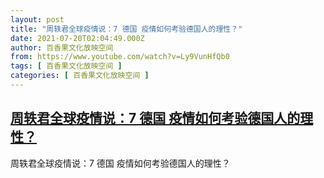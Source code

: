 ```yaml
---
layout: post
title: "周轶君全球疫情说：7 德国 疫情如何考验德国人的理性？"
date: 2021-07-20T02:04:49.000Z
author: 百香果文化放映空间
from: https://www.youtube.com/watch?v=Ly9VunHfQb0
tags: [ 百香果文化放映空间 ]
categories: [ 百香果文化放映空间 ]
---
```

<!--1626746689000-->
[周轶君全球疫情说：7 德国 疫情如何考验德国人的理性？](https://www.youtube.com/watch?v=Ly9VunHfQb0)
------

<div>
周轶君全球疫情说：7 德国 疫情如何考验德国人的理性？
</div>
